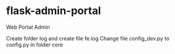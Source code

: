 # flask-admin-portal
Web Portal Admin


Create folder log and create file fe.log
Change file config_dev.py to config.py in folder core
